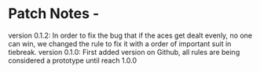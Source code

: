 # Patch Notes - 

version 0.1.2:
     In order to fix the bug that if the aces get dealt evenly, no one can win, we changed the rule to fix it with a order of important suit in tiebreak.
version 0.1.0:
    First added version on Github, all rules are being considered a prototype until reach 1.0.0